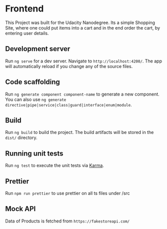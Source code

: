 # Frontend

This Project was built for the Udacity Nanodegree.
Its a simple Shopping Site, where one could put items into a cart and in the end order the cart, by entering user details.

## Development server

Run `ng serve` for a dev server. Navigate to `http://localhost:4200/`. The app will automatically reload if you change any of the source files.

## Code scaffolding

Run `ng generate component component-name` to generate a new component. You can also use `ng generate directive|pipe|service|class|guard|interface|enum|module`.

## Build

Run `ng build` to build the project. The build artifacts will be stored in the `dist/` directory.

## Running unit tests

Run `ng test` to execute the unit tests via [Karma](https://karma-runner.github.io).

## Prettier
Run `npm run prettier` to use prettier on all ts files under /src

## Mock API
Data of Products is fetched from `https://fakestoreapi.com/`


